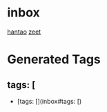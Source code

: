 # inbox


[hantao](/hantao)
[zeet](/zeet)












# Generated Tags

## tags: [

- [tags: [](inbox#tags: [)

